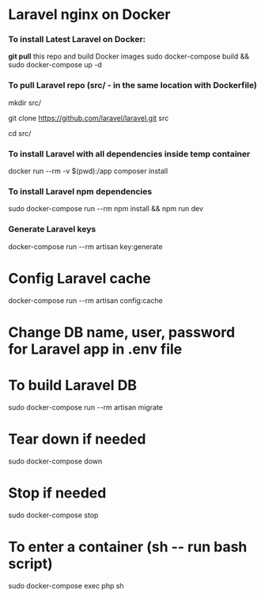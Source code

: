 # Laravel nginx on Docker

### To install Latest Laravel on Docker:

**git pull** this repo and build Docker images
sudo docker-compose build && sudo docker-compose up -d

### To pull Laravel repo (src/ - in the same location with Dockerfile)
mkdir src/

git clone https://github.com/laravel/laravel.git src

cd src/

### To install Laravel with all dependencies inside temp container
docker run --rm -v $(pwd):/app composer install

### To install Laravel npm dependencies
sudo docker-compose run --rm npm install && npm run dev

### Generate Laravel keys
docker-compose run --rm artisan key:generate

# Config Laravel cache
docker-compose run --rm artisan config:cache

# Change DB name, user, password for Laravel app in .env file 

# To build Laravel DB
sudo docker-compose run --rm artisan migrate

# Tear down if needed
sudo docker-compose down

# Stop if needed
sudo docker-compose stop

# To enter a container (sh -- run bash script)
sudo docker-compose exec php sh



